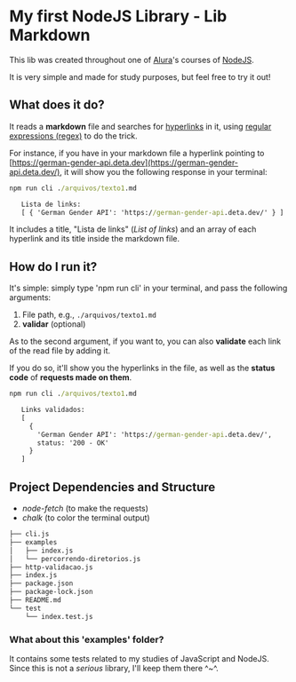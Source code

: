 # My first NodeJS Library - Lib Markdown

This lib was created throughout one of [Alura](https://www.alura.com.br)'s courses of [NodeJS](https://nodejs.org/en/).

It is very simple and made for study purposes, but feel free to try it out!

## What does it do?

It reads a **markdown** file and searches for [hyperlinks](https://en.wikipedia.org/wiki/Hyperlink) in it,
using [regular expressions (regex)](https://en.wikipedia.org/wiki/Regular_expression) to do the trick.

For instance, if you have in your markdown file a hyperlink pointing
to [https://german-gender-api.deta.dev](https://german-gender-api.deta.dev/), it will show you the following response
in your terminal:

```bat
npm run cli ./arquivos/texto1.md

   Lista de links:
   [ { 'German Gender API': 'https://german-gender-api.deta.dev/' } ]
```

It includes a title, "Lista de links" (_List of links_) and an array of each hyperlink and its title inside the markdown file.

## How do I run it?

It's simple: simply type 'npm run cli' in your terminal, and pass the following arguments:

1. File path, e.g., ``./arquivos/texto1.md``
2. **validar** (optional)

As to the second argument, if you want to, you can also **validate** each link of the read file by adding it.

If you do so, it'll show you the hyperlinks in the file, as well as the **status code** of **requests made on them**.

```bat
npm run cli ./arquivos/texto1.md

   Links validados: 
   [
     {
       'German Gender API': 'https://german-gender-api.deta.dev/',
       status: '200 - OK'
     }
   ]   
```

## Project Dependencies and Structure

* _node-fetch_ (to make the requests)
* _chalk_ (to color the terminal output)

```bash
├── cli.js
├── examples
│   ├── index.js
│   └── percorrendo-diretorios.js
├── http-validacao.js
├── index.js
├── package.json
├── package-lock.json
├── README.md
└── test
    └── index.test.js
```

### What about this 'examples' folder?

It contains some tests related to my studies of JavaScript and NodeJS. Since this is not a _serious_ library, I'll keep them there ^~^.